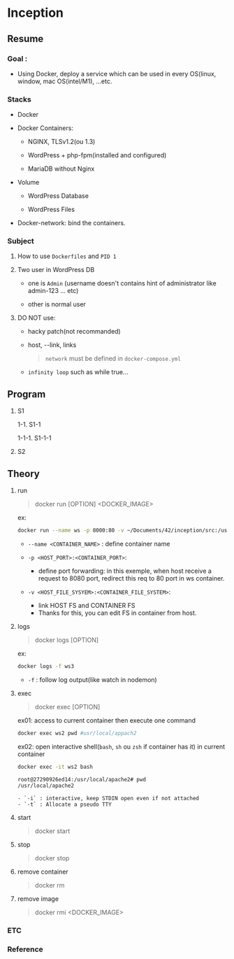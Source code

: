 # Inception

## Resume

### Goal :

- Using Docker, deploy a service which can be used in every OS(linux, window, mac OS(intel/M1), ...etc.

### Stacks

- Docker

- Docker Containers:
    
    - NGINX, TLSv1.2(ou 1.3)

    - WordPress + php-fpm(installed and configured)

    - MariaDB without Nginx

- Volume

    - WordPress Database

    - WordPress Files
    
- Docker-network: bind the containers.

### Subject

1. How to use `Dockerfiles` and `PID 1`

2. Two user in WordPress DB

    - one is `Admin` (username doesn't contains hint of administrator like admin-123 ... etc)

    - other is normal user






2. DO NOT use:

    - hacky patch(not recommanded)

    - host, --link, links
            
        > `network` must be defined in `docker-compose.yml`

    - `infinity loop` such as while true...


## Program

1.  S1

    1-1. S1-1

    1-1-1. S1-1-1

2.  S2

## Theory

1. run

    > docker run [OPTION] <DOCKER_IMAGE>

    ex:

    ```zsh
    docker run --name ws -p 8000:80 -v ~/Documents/42/inception/src:/usr/local/apache2/htdocs httpd
    ```
    
    - `--name <CONTAINER_NAME>` : define container name

    - `-p <HOST_PORT>:<CONTAINER_PORT>`:
        - define port forwarding: in this exemple, when host receive a request to 8080 port, redirect this req to 80 port in ws container.

    - `-v <HOST_FILE_SYSYEM>:<CONTAINER_FILE_SYSTEM>`:
        - link HOST FS and CONTAINER FS
        - Thanks for this, you can edit FS in container from host.

2. logs

    > docker logs [OPTION] <CONTAINER>


    ex:

    ```zsh
    docker logs -f ws3
    ```

    - `-f` : follow log output(like watch in nodemon)


3. exec

    > docker exec [OPTION] <CONTAINER> <COMMAND>

    ex01: access to current container then execute one command

    ```zsh
    docker exec ws2 pwd #usr/local/appach2
    ```

    ex02: open interactive shell(`bash`, `sh` ou `zsh` if container has it) in current container
    
    ```zsh
    docker exec -it ws2 bash
    
    root@27290926ed14:/usr/local/apache2# pwd
    /usr/local/apache2

    ```
       - `-i` : interactive, keep STDIN open even if not attached
       - `-t` : Allocate a pseudo TTY

4. start

    > docker start <CONTAINER>

5. stop

    > docker stop <CONTAINER>

6. remove container

    > docker rm <CONTAINER>


7. remove image

    > docker rmi <DOCKER_IMAGE>

    


### ETC


### Reference

```

```

